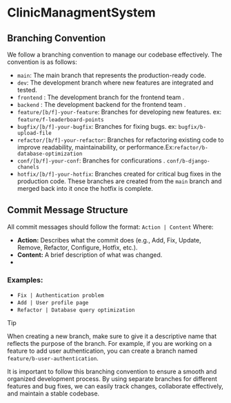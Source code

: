# ClinicManagmentSystem

## Branching Convention
We follow a branching convention to manage our codebase effectively. The convention is as follows:

- `main`: The main branch that represents the production-ready code. 
- `dev`: The development branch where new features are integrated and tested.
- `frontend` : The development branch for the frontend team .
- `backend` : The development backend for the frontend team .
- `feature/[b/f]-your-feature`: Branches  for developing new features. ex: `feature/f-leaderboard-points`
- `bugfix/[b/f]-your-bugfix`: Branches  for fixing bugs. ex: `bugfix/b-upload-file`
- `refactor/[b/f]-your-refactor`: Branches for refactoring existing code to improve readability, maintainability, or performance.Ex:`refactor/b-database-optimization`
- `conf/[b/f]-your-conf`: Branches  for conficurations . `conf/b-django-chanels`
- `hotfix/[b/f]-your-hotfix`: Branches created for critical bug fixes in the production code. These branches are created from the `main` branch and merged back into it once the hotfix is complete.

## Commit Message Structure
All commit messages should follow the format:
`Action | Content`
Where:
- **Action:** Describes what the commit does (e.g., Add, Fix, Update, Remove, Refactor, Configure, Hotfix, etc.).
- **Content:** A brief description of what was changed.
- 
### Examples:
- `Fix | Authentication problem`
- `Add | User profile page`
- `Refactor | Database query optimization`

> [!TIP]
> When creating a new branch, make sure to give it a descriptive name that reflects the purpose of the branch. For example, if you are working on a feature to add user authentication, you can create a branch named `feature/b-user-authentication`.

It is important to follow this branching convention to ensure a smooth and organized development process. By using separate branches for different features and bug fixes, we can easily track changes, collaborate effectively, and maintain a stable codebase.
